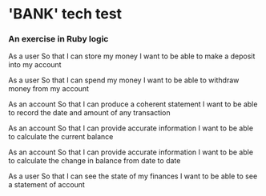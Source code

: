 # 'BANK' tech test

### An exercise in Ruby logic

As a user
So that I can store my money
I want to be able to make a deposit into my account

As a user
So that I can spend my money
I want to be able to withdraw money from my account

As an account
So that I can produce a coherent statement
I want to be able to record the date and amount of any transaction

As an account
So that I can provide accurate information
I want to be able to calculate the current balance

As an account
So that I can provide accurate information
I want to be able to calculate the change in balance from date to date

As a user
So that I can see the state of my finances
I want to be able to see a statement of account

